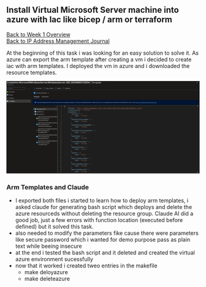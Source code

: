 ## Install Virtual Microsoft Server machine into azure with Iac like bicep / arm or terraform

[Back to Week 1 Overview](../../journal/week1/README.md)<br/>
[Back to IP Address Management Journal](../../journal/week1/ipaddressmanagement/README.md)

At the beginning of this task i was looking for an easy solution to solve it. As azure can export the arm template after creating a vm i decided to create iac with arm templates.
I deployed the vm in azure and i downloaded the resource templates.

![](./arm.png)

### Arm Templates and Claude 
* I exported both files i started to learn how to deploy arm templates, i asked claude for generating bash script which deploys and delete the azure resourceds without deleting the resource group. 
Claude AI did a good job, just a few errors with function location (executed before defined) but it solved this task. 
* also needed to modify the parameters fike cause there were parameters like secure password which i wanted for demo purpose pass as plain text while beeing insecure 
* at the end i tested the bash script and it deleted and created the virtual azure environment sucessfully
* now that it worked i created tweo entries in the makefile 
  * make deloyazure
  * make deleteazure